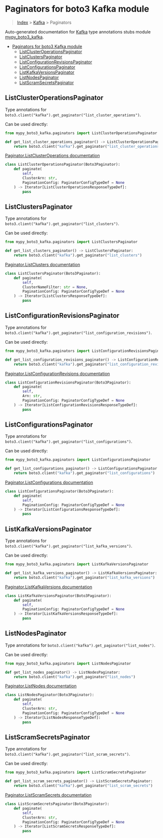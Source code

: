 # Paginators for boto3 Kafka module

> [Index](../README.md) > [Kafka](./README.md) > Paginators

Auto-generated documentation for [Kafka](https://boto3.amazonaws.com/v1/documentation/api/latest/reference/services/kafka.html#Kafka)
type annotations stubs module [mypy_boto3_kafka](https://pypi.org/project/mypy-boto3-kafka/).

- [Paginators for boto3 Kafka module](#paginators-for-boto3-kafka-module)
  - [ListClusterOperationsPaginator](#listclusteroperationspaginator)
  - [ListClustersPaginator](#listclusterspaginator)
  - [ListConfigurationRevisionsPaginator](#listconfigurationrevisionspaginator)
  - [ListConfigurationsPaginator](#listconfigurationspaginator)
  - [ListKafkaVersionsPaginator](#listkafkaversionspaginator)
  - [ListNodesPaginator](#listnodespaginator)
  - [ListScramSecretsPaginator](#listscramsecretspaginator)

## ListClusterOperationsPaginator

Type annotations for `boto3.client("kafka").get_paginator("list_cluster_operations")`.

Can be used directly:

```python
from mypy_boto3_kafka.paginators import ListClusterOperationsPaginator

def get_list_cluster_operations_paginator() -> ListClusterOperationsPaginator:
    return boto3.client("kafka").get_paginator("list_cluster_operations")
```

[Paginator.ListClusterOperations documentation](https://boto3.amazonaws.com/v1/documentation/api/latest/reference/services/kafka.html#Kafka.Paginator.ListClusterOperations)

```python
class ListClusterOperationsPaginator(Boto3Paginator):
    def paginate(
        self,
        ClusterArn: str,
        PaginationConfig: PaginatorConfigTypeDef = None
    ) -> Iterator[ListClusterOperationsResponseTypeDef]:
        pass
```
## ListClustersPaginator

Type annotations for `boto3.client("kafka").get_paginator("list_clusters")`.

Can be used directly:

```python
from mypy_boto3_kafka.paginators import ListClustersPaginator

def get_list_clusters_paginator() -> ListClustersPaginator:
    return boto3.client("kafka").get_paginator("list_clusters")
```

[Paginator.ListClusters documentation](https://boto3.amazonaws.com/v1/documentation/api/latest/reference/services/kafka.html#Kafka.Paginator.ListClusters)

```python
class ListClustersPaginator(Boto3Paginator):
    def paginate(
        self,
        ClusterNameFilter: str = None,
        PaginationConfig: PaginatorConfigTypeDef = None
    ) -> Iterator[ListClustersResponseTypeDef]:
        pass
```
## ListConfigurationRevisionsPaginator

Type annotations for `boto3.client("kafka").get_paginator("list_configuration_revisions")`.

Can be used directly:

```python
from mypy_boto3_kafka.paginators import ListConfigurationRevisionsPaginator

def get_list_configuration_revisions_paginator() -> ListConfigurationRevisionsPaginator:
    return boto3.client("kafka").get_paginator("list_configuration_revisions")
```

[Paginator.ListConfigurationRevisions documentation](https://boto3.amazonaws.com/v1/documentation/api/latest/reference/services/kafka.html#Kafka.Paginator.ListConfigurationRevisions)

```python
class ListConfigurationRevisionsPaginator(Boto3Paginator):
    def paginate(
        self,
        Arn: str,
        PaginationConfig: PaginatorConfigTypeDef = None
    ) -> Iterator[ListConfigurationRevisionsResponseTypeDef]:
        pass
```
## ListConfigurationsPaginator

Type annotations for `boto3.client("kafka").get_paginator("list_configurations")`.

Can be used directly:

```python
from mypy_boto3_kafka.paginators import ListConfigurationsPaginator

def get_list_configurations_paginator() -> ListConfigurationsPaginator:
    return boto3.client("kafka").get_paginator("list_configurations")
```

[Paginator.ListConfigurations documentation](https://boto3.amazonaws.com/v1/documentation/api/latest/reference/services/kafka.html#Kafka.Paginator.ListConfigurations)

```python
class ListConfigurationsPaginator(Boto3Paginator):
    def paginate(
        self,
        PaginationConfig: PaginatorConfigTypeDef = None
    ) -> Iterator[ListConfigurationsResponseTypeDef]:
        pass
```
## ListKafkaVersionsPaginator

Type annotations for `boto3.client("kafka").get_paginator("list_kafka_versions")`.

Can be used directly:

```python
from mypy_boto3_kafka.paginators import ListKafkaVersionsPaginator

def get_list_kafka_versions_paginator() -> ListKafkaVersionsPaginator:
    return boto3.client("kafka").get_paginator("list_kafka_versions")
```

[Paginator.ListKafkaVersions documentation](https://boto3.amazonaws.com/v1/documentation/api/latest/reference/services/kafka.html#Kafka.Paginator.ListKafkaVersions)

```python
class ListKafkaVersionsPaginator(Boto3Paginator):
    def paginate(
        self,
        PaginationConfig: PaginatorConfigTypeDef = None
    ) -> Iterator[ListKafkaVersionsResponseTypeDef]:
        pass
```
## ListNodesPaginator

Type annotations for `boto3.client("kafka").get_paginator("list_nodes")`.

Can be used directly:

```python
from mypy_boto3_kafka.paginators import ListNodesPaginator

def get_list_nodes_paginator() -> ListNodesPaginator:
    return boto3.client("kafka").get_paginator("list_nodes")
```

[Paginator.ListNodes documentation](https://boto3.amazonaws.com/v1/documentation/api/latest/reference/services/kafka.html#Kafka.Paginator.ListNodes)

```python
class ListNodesPaginator(Boto3Paginator):
    def paginate(
        self,
        ClusterArn: str,
        PaginationConfig: PaginatorConfigTypeDef = None
    ) -> Iterator[ListNodesResponseTypeDef]:
        pass
```
## ListScramSecretsPaginator

Type annotations for `boto3.client("kafka").get_paginator("list_scram_secrets")`.

Can be used directly:

```python
from mypy_boto3_kafka.paginators import ListScramSecretsPaginator

def get_list_scram_secrets_paginator() -> ListScramSecretsPaginator:
    return boto3.client("kafka").get_paginator("list_scram_secrets")
```

[Paginator.ListScramSecrets documentation](https://boto3.amazonaws.com/v1/documentation/api/latest/reference/services/kafka.html#Kafka.Paginator.ListScramSecrets)

```python
class ListScramSecretsPaginator(Boto3Paginator):
    def paginate(
        self,
        ClusterArn: str,
        PaginationConfig: PaginatorConfigTypeDef = None
    ) -> Iterator[ListScramSecretsResponseTypeDef]:
        pass
```